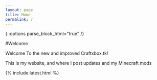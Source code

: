 ```yaml
---
layout: page
title: Home
permalink: /
---
```

{::options parse_block_html="true" /}
<div class="left">

#Welcome

Welcome To the new and improved Craftxbox.tk!

This is my website, and where I post updates and my Minecraft mods

</div>

{% include latest.html %}